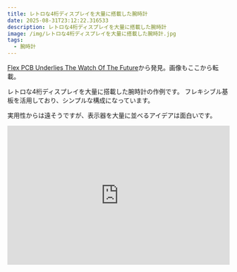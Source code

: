 ```yaml
---
title: レトロな4桁ディスプレイを大量に搭載した腕時計
date: 2025-08-31T23:12:22.316533
description: レトロな4桁ディスプレイを大量に搭載した腕時計
image: /img/レトロな4桁ディスプレイを大量に搭載した腕時計.jpg
tags:
  - 腕時計
---
```

[Flex PCB Underlies The Watch Of The Future](https://hackaday.com/2025/08/05/flex-pcb-underlies-the-watch-of-the-future/)から発見。画像もここから転載。

レトロな4桁ディスプレイを大量に搭載した腕時計の作例です。
フレキシブル基板を活用しており、シンプルな構成になっています。

実用性からは遠そうですが、表示器を大量に並べるアイデアは面白いです。

<iframe width="100%" height="315" src="https://www.youtube.com/embed/dBEupkQBFis" title="YouTube video player" frameborder="0" allow="accelerometer; autoplay; clipboard-write; encrypted-media; gyroscope; picture-in-picture" allowfullscreen></iframe>



